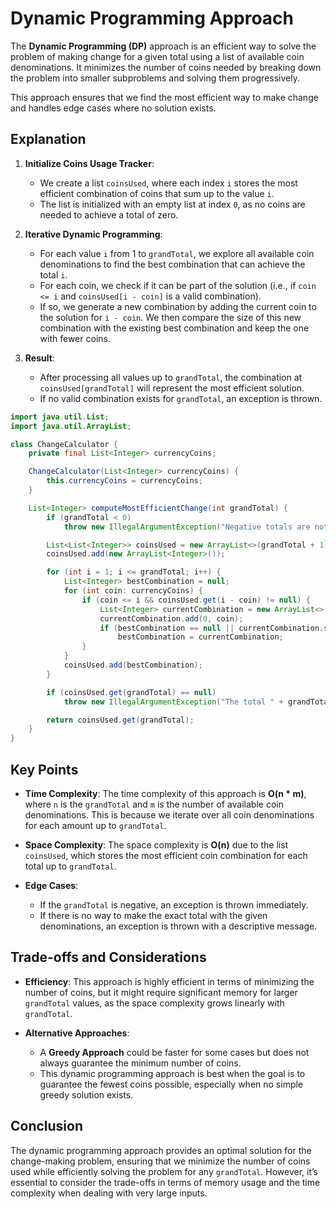 # Dynamic Programming Approach

The **Dynamic Programming (DP)** approach is an efficient way to solve the problem of making change for a given total using a list of available coin denominations. It minimizes the number of coins needed by breaking down the problem into smaller subproblems and solving them progressively.

This approach ensures that we find the most efficient way to make change and handles edge cases where no solution exists.

## Explanation

1. **Initialize Coins Usage Tracker**:

   - We create a list `coinsUsed`, where each index `i` stores the most efficient combination of coins that sum up to the value `i`.
   - The list is initialized with an empty list at index `0`, as no coins are needed to achieve a total of zero.

2. **Iterative Dynamic Programming**:

   - For each value `i` from 1 to `grandTotal`, we explore all available coin denominations to find the best combination that can achieve the total `i`.
   - For each coin, we check if it can be part of the solution (i.e., if `coin <= i` and `coinsUsed[i - coin]` is a valid combination). 
   - If so, we generate a new combination by adding the current coin to the solution for `i - coin`. We then compare the size of this new combination with the existing best combination and keep the one with fewer coins.

3. **Result**:

   - After processing all values up to `grandTotal`, the combination at `coinsUsed[grandTotal]` will represent the most efficient solution.
   - If no valid combination exists for `grandTotal`, an exception is thrown.


```java
import java.util.List;
import java.util.ArrayList;

class ChangeCalculator {
    private final List<Integer> currencyCoins;

    ChangeCalculator(List<Integer> currencyCoins) {
        this.currencyCoins = currencyCoins;
    }

    List<Integer> computeMostEfficientChange(int grandTotal) {
        if (grandTotal < 0) 
            throw new IllegalArgumentException("Negative totals are not allowed.");

        List<List<Integer>> coinsUsed = new ArrayList<>(grandTotal + 1);
        coinsUsed.add(new ArrayList<Integer>());

        for (int i = 1; i <= grandTotal; i++) {
            List<Integer> bestCombination = null;
            for (int coin: currencyCoins) {
                if (coin <= i && coinsUsed.get(i - coin) != null) {
                    List<Integer> currentCombination = new ArrayList<>(coinsUsed.get(i - coin));
                    currentCombination.add(0, coin);
                    if (bestCombination == null || currentCombination.size() < bestCombination.size())
                        bestCombination = currentCombination;
                }
            }
            coinsUsed.add(bestCombination);
        }

        if (coinsUsed.get(grandTotal) == null)
            throw new IllegalArgumentException("The total " + grandTotal + " cannot be represented in the given currency.");

        return coinsUsed.get(grandTotal);
    }
}
```

## Key Points

- **Time Complexity**: The time complexity of this approach is **O(n * m)**, where `n` is the `grandTotal` and `m` is the number of available coin denominations. This is because we iterate over all coin denominations for each amount up to `grandTotal`.
  
- **Space Complexity**: The space complexity is **O(n)** due to the list `coinsUsed`, which stores the most efficient coin combination for each total up to `grandTotal`.

- **Edge Cases**:

  - If the `grandTotal` is negative, an exception is thrown immediately.
  - If there is no way to make the exact total with the given denominations, an exception is thrown with a descriptive message.

## Trade-offs and Considerations

- **Efficiency**: This approach is highly efficient in terms of minimizing the number of coins, but it might require significant memory for larger `grandTotal` values, as the space complexity grows linearly with `grandTotal`.
  
- **Alternative Approaches**: 

  - A **Greedy Approach** could be faster for some cases but does not always guarantee the minimum number of coins.
  - This dynamic programming approach is best when the goal is to guarantee the fewest coins possible, especially when no simple greedy solution exists.

## Conclusion

The dynamic programming approach provides an optimal solution for the change-making problem, ensuring that we minimize the number of coins used while efficiently solving the problem for any `grandTotal`. However, it’s essential to consider the trade-offs in terms of memory usage and the time complexity when dealing with very large inputs.
